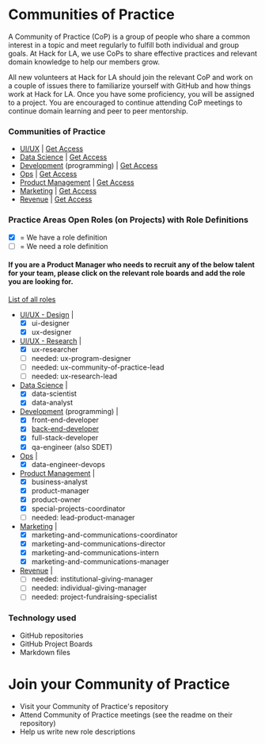 # Communities of Practice

A Community of Practice (CoP) is a group of people who share a common interest in a topic and meet regularly to fulfill both individual and group goals. At Hack for LA, we use CoPs to share effective practices and relevant domain knowledge to help our members grow. 

All new volunteers at Hack for LA should join the relevant CoP and work on a couple of issues there to familiarize yourself with GitHub and how things work at Hack for LA. Once you have some proficiency, you will be assigned to a project. You are encouraged to continue attending CoP meetings to continue domain learning and peer to peer mentorship.

### Communities of Practice
- [UI/UX](https://github.com/hackforla/UI-UX) | [Get Access](https://github.com/hackforla/UI-UX/issues/13)
- [Data Science](https://github.com/hackforla/data-science) | [Get Access](https://github.com/hackforla/data-science/issues/24)
- [Development](https://github.com/hackforla/development) (programming) | [Get Access]()
- [Ops](https://github.com/hackforla/ops) | [Get Access]()
- [Product Management](https://github.com/hackforla/product-management) | [Get Access](https://github.com/hackforla/product-management/issues/133)
- [Marketing](https://github.com/hackforla/marketing) | [Get Access]()
- [Revenue](https://github.com/hackforla/revenue) |  [Get Access]()

### Practice Areas Open Roles (on Projects) with Role Definitions
- [x] = We have a role definition
- [ ] = We need a role definition

#### If you are a Product Manager who needs to recruit any of the below talent for your team, please click on the relevant role boards and add the role you are looking for.

[List of all roles](https://github.com/hackforla/civic-opportunity/tree/master/roles-1)

- [UI/UX - Design](https://github.com/hackforla/UI-UX/projects/3) | 
   - [x] ui-designer
   - [x] ux-designer
- [UI/UX - Research](https://github.com/hackforla/UI-UX/projects/2) | 
  - [x] ux-researcher
  - [ ] needed: ux-program-designer
  - [ ] needed: ux-community-of-practice-lead
  - [ ] needed: ux-research-lead
- [Data Science](https://github.com/hackforla/data-science/projects/2) | 
   - [x] data-scientist
   - [x] data-analyst
- [Development](https://github.com/hackforla/development/projects/2) (programming) | 
   - [x] front-end-developer
   - [x] [back-end-developer](https://github.com/hackforla/civic-opportunity/blob/master/roles-1/back-end-developer.md)
   - [x] full-stack-developer
   - [x] qa-engineer (also SDET)
- [Ops](https://github.com/hackforla/ops/projects/1) | 
   - [x] data-engineer-devops
- [Product Management](https://github.com/hackforla/product-management/projects/8) | 
   - [x] business-analyst
   - [x] product-manager
   - [x] product-owner
   - [x] special-projects-coordinator
   - [ ] needed: lead-product-manager
- [Marketing](https://github.com/hackforla/marketing/projects/4) | 
   - [x] marketing-and-communications-coordinator
   - [x] marketing-and-communications-director
   - [x] marketing-and-communications-intern
   - [x] marketing-and-communications-manager
- [Revenue](https://github.com/hackforla/revenue/projects/2) |  
   - [ ] needed: institutional-giving-manager
   - [ ] needed: individual-giving-manager
   - [ ] needed: project-fundraising-specialist 

### Technology used

- GitHub repositories
- GitHub Project Boards
- Markdown files

# Join your Community of Practice  

- Visit your Community of Practice's repository
- Attend Community of Practice meetings (see the readme on their repository)
- Help us write new role descriptions
